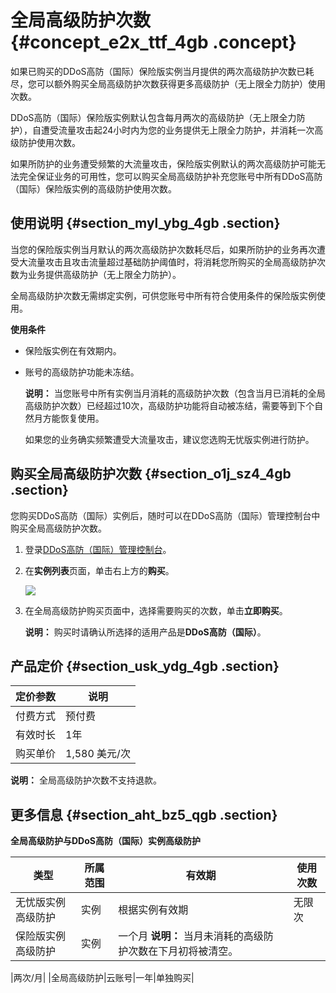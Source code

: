 # 全局高级防护次数 {#concept_e2x_ttf_4gb .concept}

如果已购买的DDoS高防（国际）保险版实例当月提供的两次高级防护次数已耗尽，您可以额外购买全局高级防护次数获得更多高级防护（无上限全力防护）使用次数。

DDoS高防（国际）保险版实例默认包含每月两次的高级防护（无上限全力防护），自遭受流量攻击起24小时内为您的业务提供无上限全力防护，并消耗一次高级防护使用次数。

如果所防护的业务遭受频繁的大流量攻击，保险版实例默认的两次高级防护可能无法完全保证业务的可用性，您可以购买全局高级防护补充您账号中所有DDoS高防（国际）保险版实例的高级防护使用次数。

## 使用说明 {#section_myl_ybg_4gb .section}

当您的保险版实例当月默认的两次高级防护次数耗尽后，如果所防护的业务再次遭受大流量攻击且攻击流量超过基础防护阈值时，将消耗您所购买的全局高级防护次数为业务提供高级防护（无上限全力防护）。

全局高级防护次数无需绑定实例，可供您账号中所有符合使用条件的保险版实例使用。

**使用条件** 

-   保险版实例在有效期内。
-   账号的高级防护功能未冻结。

    **说明：** 当您账号中所有实例当月消耗的高级防护次数（包含当月已消耗的全局高级防护次数）已经超过10次，高级防护功能将自动被冻结，需要等到下个自然月方能恢复使用。

    如果您的业务确实频繁遭受大流量攻击，建议您选购无忧版实例进行防护。


## 购买全局高级防护次数 {#section_o1j_sz4_4gb .section}

您购买DDoS高防（国际）实例后，随时可以在DDoS高防（国际）管理控制台中购买全局高级防护次数。

1.  登录[DDoS高防（国际）管理控制台](https://yundunnext.console.aliyun.com/?p=ddosdip#/anycast/asset)。
2.  在**实例列表**页面，单击右上方的**购买**。

    ![](http://static-aliyun-doc.oss-cn-hangzhou.aliyuncs.com/assets/img/119523/156827110738215_zh-CN.png)

3.  在全局高级防护购买页面中，选择需要购买的次数，单击**立即购买**。

    **说明：** 购买时请确认所选择的适用产品是**DDoS高防（国际）**。


## 产品定价 {#section_usk_ydg_4gb .section}

|定价参数|说明|
|----|--|
|付费方式|预付费|
|有效时长|1年|
|购买单价|1,580 美元/次|

**说明：** 全局高级防护次数不支持退款。

## 更多信息 {#section_aht_bz5_qgb .section}

**全局高级防护与DDoS高防（国际）实例高级防护**

|类型|所属范围|有效期|使用次数|
|--|----|---|----|
|无忧版实例高级防护|实例|根据实例有效期|无限次|
|保险版实例高级防护|实例|一个月 **说明：** 当月未消耗的高级防护次数在下月初将被清空。

 |两次/月|
|全局高级防护|云账号|一年|单独购买|

